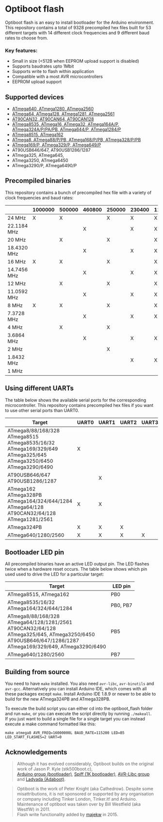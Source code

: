 # Optiboot flash
Optiboot flash is an easy to install bootloader for the Arduino environment. 
This repository contains a total of 9328 precompiled hex files built for 53 different targets with 14 different clock frequencies and 9 different baud rates to choose from.


### Key features:
* Small in size (<512B when EEPROM upload support is disabled)
* Supports baudrates upto 1Mbit
* Supports write to flash within application
* Compatible with a most AVR microcontrollers
* EEPROM upload support 


## Supported devices
* [ATmega640, ATmega1280, ATmega2560](https://github.com/MCUdude/MegaCore)
* [ATmega64, ATmega128, ATmega1281, ATmega2561](https://github.com/MCUdude/MegaCore)
* [AT90CAN32, AT90CAN64, AT90CAN128](https://github.com/MCUdude/MegaCore)
* [ATmega8535, ATmega16, ATmega32, ATmega164A/P, ATmega324A/P/PA/PB, ATmega644/P, ATmega1284/P](https://github.com/MCUdude/MightyCore)
* [ATmega8515, ATmega162](https://github.com/MCUdude/MajorCore)
* [ATmega8, ATmega88/P/PB, ATmega168/P/PB, ATmega328/P/PB](https://github.com/MCUdude/MiniCore)
* [ATmega169/P, ATmega329/P, ATmega649/P](https://github.com/MCUdude/ButterflyCore)
* AT90USB646/647, AT90USB1286/1287
* ATmega325, ATmega645,
* ATmega3250, ATmega6450
* ATmega3290/P, ATmega6490/P


## Precompiled binaries
This repository contains a bunch of precompiled hex file with a variety of clock frequencies and baud rates:

|             | 1000000 | 500000 | 460800 | 250000 | 230400 | 115200 | 57600 | 38400 | 19200 | 9600 |
|-------------|---------|--------|--------|--------|--------|--------|-------|-------|-------|------|
| 24 MHz      |  X      |  X     |        |  X     |  X     |  X     |  X    |  X    |  X    |      |
| 22.1184 MHz |         |        |  X     |        |  X     |  X     |  X    |  X    |  X    |      |
| 20 MHz      |         |  X     |        |  X     |        |  X     |       |       |  X    |      |
| 18.4320 MHz |         |        |  X     |        |  X     |  X     |  X    |  X    |  X    |  X   |
| 16 MHz      |  X      |  X     |        |  X     |        |  X     |       |  X    |  X    |  X   |
| 14.7456 MHz |         |        |  X     |        |  X     |  X     |  X    |  X    |  X    |  X   | 
| 12 MHz      |         |  X     |        |  X     |        |  X     |  X    |       |  X    |  X   |
| 11.0592 MHz |         |        |  X     |        |  X     |  X     |  X    |  X    |  X    |  X   | 
| 8 MHz       |  X      |  X     |        |  X     |        |  X     |  X    |  X    |  X    |  X   |
| 7.3728 MHz  |         |        |  X     |        |  X     |  X     |  X    |  X    |  X    |  X   | 
| 4 MHz       |         |  X     |        |  X     |        |        |       |       |  X    |  X   |
| 3.6864 MHz  |         |        |  X     |        |  X     |  X     |  X    |  X    |  X    |  X   | 
| 2 MHz       |         |        |        |  X     |        |        |       |       |  X    |  X   |
| 1.8432 MHz  |         |        |        |        |  X     |  X     |  X    |  X    |  X    |  X   | 
| 1 MHz       |         |        |        |        |        |        |       |       |       |  X   | 


## Using different UARTs
The table below shows the available serial ports for the corresponding microcontroller. This repository contains precompiled hex files if you want to use other serial ports than UART0.

| Target                                                                                                                                             | UART0 | UART1 | UART2 | UART3 |
|----------------------------------------------------------------------------------------------------------------------------------------------------|-------|-------|-------|-------|
| ATmega8/88/168/328 <br/> ATmega8515 <br/> ATmega8535/16/32 <br/> ATmega169/329/649 <br/> ATmega325/645 <br/> ATmega3250/6450 <br/> ATmega3290/6490 | X     |       |       |       |
| AT90USB646/647 <br/> AT90USB1286/1287                                                                                                              |       | X     |       |       |
| ATmega162 <br/> ATmega328PB <br/> ATmega164/324/644/1284 <br/> ATmega64/128 <br/> AT90CAN32/64/128 <br/> ATmega1281/2561                           | X     | X     |       |       |
| ATmega324PB                                                                                                                                        | X     | X     | X     |       |
| ATmega640/1280/2560                                                                                                                                | X     | X     | X     | X     |

## Bootloader LED pin
All precompiled binaries have an active LED output pin. The LED flashes twice when a hardware reset occurs. The table below shows which pin used used to drive the LED for a particular target:

| Target                                                                                                                                                                              | LED pin  |
|-------------------------------------------------------------------------------------------------------------------------------------------------------------------------------------|----------|
| ATmega8515, ATmega162                                                                                                                                                               | PB0      |
| ATmega8535/16/32 <br/> ATmega164/324/644/1284                                                                                                                                       | PB0, PB7 |
| ATmega8/88/168/328 <br/> ATmega64/128/1281/2561 <br/> AT90CAN32/64/128 <br/> ATmega325/645, ATmega3250/6450 <br/> AT90USB646/647/1286/1287 <br/> ATmega169/329/649, ATmega3290/6490 | PB5      |
| ATmega640/1280/2560                                                                                                                                                                 | PB7      |

## Building from source
You need to have `make` installed. You also need `avr-libc`, `avr-binutils` and `avr-gcc`. Alternatively you can install Arduino IDE, which comes with all these packages except `make`.
Install Arduino IDE 1.8.9 or newer to be able to build for the new ATmega324PB and ATmega328PB.

To execute the build script you can either cd into the optiboot_flash folder and run `make`, or you can execute the script directly by running `./makeall`.  
If you just want to build a single file for a single target you can instead execute a make command formatted like this:

`make atmega8 AVR_FREQ=16000000L BAUD_RATE=115200 LED=B5 LED_START_FLASHES=2 UART=0`

## Acknowledgements

> Although it has evolved considerably, Optiboot builds on the original work of Jason P. Kyle (stk500boot.c), <br/>
[Arduino group (bootloader)](http://arduino.cc), [Spiff (1K bootloader)](http://spiffie.org/know/arduino_1k_bootloader/bootloader.shtml),
[AVR-Libc group](http://nongnu.org/avr-libc) and [Ladyada (Adaboot)](http://www.ladyada.net/library/arduino/bootloader.html).

> Optiboot is the work of Peter Knight (aka Cathedrow). Despite some misattributions, it is not sponsored or supported by any organisation or company including Tinker London, Tinker.it! and Arduino. <br/>
> Maintenance of optiboot was taken over by Bill Westfield (aka WestfW) in 2011. <br/>
> Flash write functionality added by [majekw](https://github.com/majekw/) in 2015.
